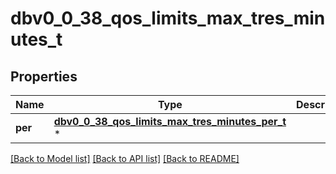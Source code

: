 # dbv0_0_38_qos_limits_max_tres_minutes_t

## Properties
Name | Type | Description | Notes
------------ | ------------- | ------------- | -------------
**per** | [**dbv0_0_38_qos_limits_max_tres_minutes_per_t**](dbv0_0_38_qos_limits_max_tres_minutes_per.md) \* |  | [optional] 

[[Back to Model list]](../README.md#documentation-for-models) [[Back to API list]](../README.md#documentation-for-api-endpoints) [[Back to README]](../README.md)


